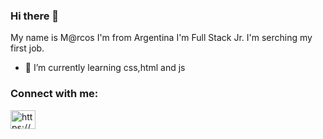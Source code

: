 ### Hi there 👋
My name is M@rcos I'm from Argentina 
I'm  Full Stack Jr.
I'm serching my first job. 
- 🌱 I’m currently learning css,html and js 

<h3 align="left">Connect with me:</h3>
<p align="left">
<a href="https://linkedin.com/in/https://www.linkedin.com/in/marcos-paz-goncheff/" target="blank"><img align="center" src="https://raw.githubusercontent.com/rahuldkjain/github-profile-readme-generator/master/src/images/icons/Social/linked-in-alt.svg" alt="https://www.linkedin.com/in/marcos-paz-goncheff/" height="30" width="40" /></a>
</p>


